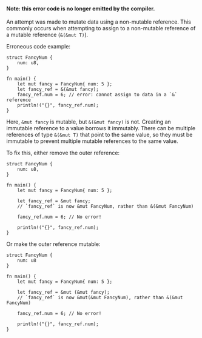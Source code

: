 #### Note: this error code is no longer emitted by the compiler.

An attempt was made to mutate data using a non-mutable reference. This
commonly occurs when attempting to assign to a non-mutable reference of a
mutable reference (`&(&mut T)`).

Erroneous code example:

```compile_fail
struct FancyNum {
    num: u8,
}

fn main() {
    let mut fancy = FancyNum{ num: 5 };
    let fancy_ref = &(&mut fancy);
    fancy_ref.num = 6; // error: cannot assign to data in a `&` reference
    println!("{}", fancy_ref.num);
}
```

Here, `&mut fancy` is mutable, but `&(&mut fancy)` is not. Creating an
immutable reference to a value borrows it immutably. There can be multiple
references of type `&(&mut T)` that point to the same value, so they must be
immutable to prevent multiple mutable references to the same value.

To fix this, either remove the outer reference:

```
struct FancyNum {
    num: u8,
}

fn main() {
    let mut fancy = FancyNum{ num: 5 };

    let fancy_ref = &mut fancy;
    // `fancy_ref` is now &mut FancyNum, rather than &(&mut FancyNum)

    fancy_ref.num = 6; // No error!

    println!("{}", fancy_ref.num);
}
```

Or make the outer reference mutable:

```
struct FancyNum {
    num: u8
}

fn main() {
    let mut fancy = FancyNum{ num: 5 };

    let fancy_ref = &mut (&mut fancy);
    // `fancy_ref` is now &mut(&mut FancyNum), rather than &(&mut FancyNum)

    fancy_ref.num = 6; // No error!

    println!("{}", fancy_ref.num);
}
```
